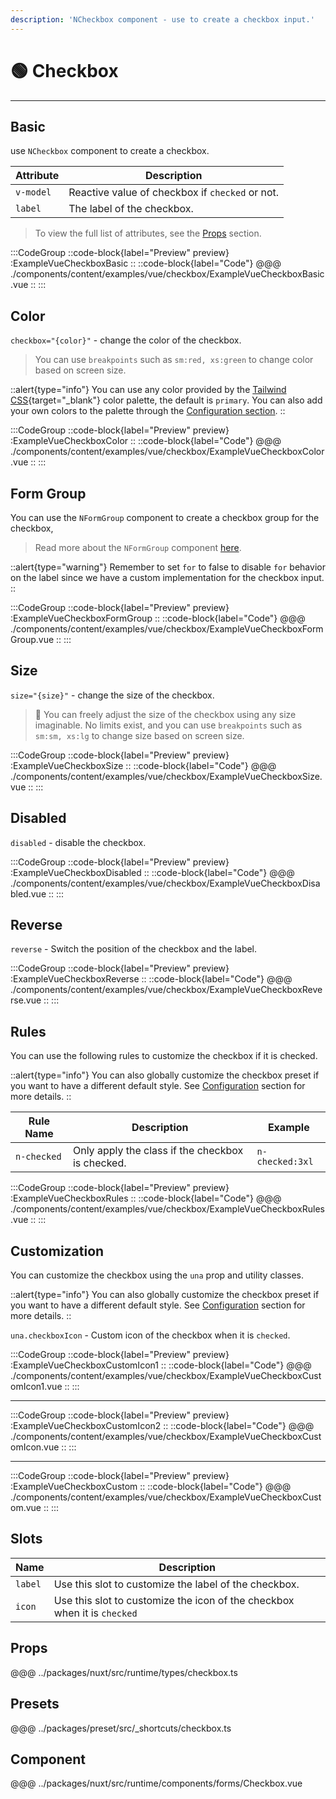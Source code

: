 ```yaml
---
description: 'NCheckbox component - use to create a checkbox input.'
---
```


# 🟢 Checkbox

---

## Basic

use `NCheckbox` component to create a checkbox.

| Attribute | Description                                  |
| --------- | -------------------------------------------- |
| `v-model` | Reactive value of checkbox if `checked` or not. |
| `label`   | The label of the checkbox.                      |

> To view the full list of attributes, see the [Props](#props) section.

:::CodeGroup
  ::code-block{label="Preview" preview}
    :ExampleVueCheckboxBasic
  ::
  ::code-block{label="Code"}
@@@ ./components/content/examples/vue/checkbox/ExampleVueCheckboxBasic.vue
  ::
:::

## Color

`checkbox="{color}"` - change the color of the checkbox.

> You can use `breakpoints` such as `sm:red, xs:green` to change color based on screen size.

::alert{type="info"}
You can use any color provided by the [Tailwind CSS](https://tailwindcss.com/docs/customizing-colors){target="_blank"} color palette, the default is `primary`. You can also add your own colors to the palette through the [Configuration section](/getting-started/configuration).
::

:::CodeGroup
  ::code-block{label="Preview" preview}
    :ExampleVueCheckboxColor
  ::
  ::code-block{label="Code"}
@@@ ./components/content/examples/vue/checkbox/ExampleVueCheckboxColor.vue
  ::
:::

## Form Group

You can use the `NFormGroup` component to create a checkbox group for the checkbox,

> Read more about the `NFormGroup` component [here](/forms/form-group).

::alert{type="warning"}
  Remember to set `for` to false to disable `for` behavior on the label since we have a custom implementation for the checkbox input.
::

:::CodeGroup
  ::code-block{label="Preview" preview}
    :ExampleVueCheckboxFormGroup
  ::
  ::code-block{label="Code"}
@@@ ./components/content/examples/vue/checkbox/ExampleVueCheckboxFormGroup.vue
  ::
:::

## Size

`size="{size}"` - change the size of the checkbox.

> 🚀 You can freely adjust the size of the checkbox using any size imaginable. No limits exist, and you can use `breakpoints` such as `sm:sm, xs:lg` to change size based on screen size.

:::CodeGroup
  ::code-block{label="Preview" preview}
    :ExampleVueCheckboxSize
  ::
  ::code-block{label="Code"}
@@@ ./components/content/examples/vue/checkbox/ExampleVueCheckboxSize.vue
  ::
:::

## Disabled

`disabled` - disable the checkbox.

:::CodeGroup
  ::code-block{label="Preview" preview}
    :ExampleVueCheckboxDisabled
  ::
  ::code-block{label="Code"}
@@@ ./components/content/examples/vue/checkbox/ExampleVueCheckboxDisabled.vue
  ::
:::

## Reverse

`reverse` - Switch the position of the checkbox and the label.

:::CodeGroup
  ::code-block{label="Preview" preview}
    :ExampleVueCheckboxReverse
  ::
  ::code-block{label="Code"}
@@@ ./components/content/examples/vue/checkbox/ExampleVueCheckboxReverse.vue
  ::
:::

## Rules

You can use the following rules to customize the checkbox if it is checked.

::alert{type="info"}
  You can also globally customize the checkbox preset if you want to have a different default style. See [Configuration](/getting-started/configuration) section for more details.
::

| Rule Name   | Description                                   | Example            |
| ----------- | --------------------------------------------- | ------------------ |
| `n-checked` | Only apply the class if the checkbox is checked. | `n-checked:3xl` |

:::CodeGroup
  ::code-block{label="Preview" preview}
    :ExampleVueCheckboxRules
  ::
  ::code-block{label="Code"}
@@@ ./components/content/examples/vue/checkbox/ExampleVueCheckboxRules.vue
  ::
:::

## Customization

You can customize the checkbox using the `una` prop and utility classes.

::alert{type="info"}
  You can also globally customize the checkbox preset if you want to have a different default style. See [Configuration](/getting-started/configuration) section for more details.
::

`una.checkboxIcon` - Custom icon of the checkbox when it is `checked`.

:::CodeGroup
  ::code-block{label="Preview" preview}
    :ExampleVueCheckboxCustomIcon1
  ::
  ::code-block{label="Code"}
@@@ ./components/content/examples/vue/checkbox/ExampleVueCheckboxCustomIcon1.vue
  ::
:::

---

:::CodeGroup
  ::code-block{label="Preview" preview}
    :ExampleVueCheckboxCustomIcon2
  ::
  ::code-block{label="Code"}
@@@ ./components/content/examples/vue/checkbox/ExampleVueCheckboxCustomIcon.vue
  ::
:::

---

:::CodeGroup
  ::code-block{label="Preview" preview}
    :ExampleVueCheckboxCustom
  ::
  ::code-block{label="Code"}
@@@ ./components/content/examples/vue/checkbox/ExampleVueCheckboxCustom.vue
  ::
:::

## Slots

| Name    | Description                                                           |
| ------- | --------------------------------------------------------------------- |
| `label` | Use this slot to customize the label of the checkbox.                    |
| `icon`  | Use this slot to customize the icon of the checkbox when it is `checked` |

## Props
@@@ ../packages/nuxt/src/runtime/types/checkbox.ts

## Presets
@@@ ../packages/preset/src/_shortcuts/checkbox.ts

## Component
@@@ ../packages/nuxt/src/runtime/components/forms/Checkbox.vue
